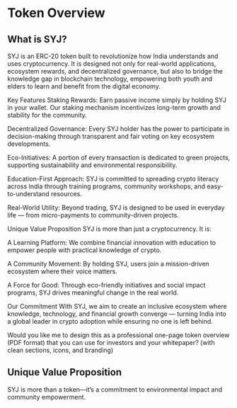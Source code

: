 # Token Overview

## What is SYJ?
SYJ is an ERC-20 token built to revolutionize how India understands and uses cryptocurrency. It is designed not only for real-world applications, ecosystem rewards, and decentralized governance, but also to bridge the knowledge gap in blockchain technology, empowering both youth and elders to learn and benefit from the digital economy.

Key Features
Staking Rewards: Earn passive income simply by holding SYJ in your wallet. Our staking mechanism incentivizes long-term growth and stability for the community.

Decentralized Governance: Every SYJ holder has the power to participate in decision-making through transparent and fair voting on key ecosystem developments.

Eco-Initiatives: A portion of every transaction is dedicated to green projects, supporting sustainability and environmental responsibility.

Education-First Approach: SYJ is committed to spreading crypto literacy across India through training programs, community workshops, and easy-to-understand resources.

Real-World Utility: Beyond trading, SYJ is designed to be used in everyday life — from micro-payments to community-driven projects.

Unique Value Proposition
SYJ is more than just a cryptocurrency. It is:

A Learning Platform: We combine financial innovation with education to empower people with practical knowledge of crypto.

A Community Movement: By holding SYJ, users join a mission-driven ecosystem where their voice matters.

A Force for Good: Through eco-friendly initiatives and social impact programs, SYJ drives meaningful change in the real world.

Our Commitment
With SYJ, we aim to create an inclusive ecosystem where knowledge, technology, and financial growth converge — turning India into a global leader in crypto adoption while ensuring no one is left behind.

Would you like me to design this as a professional one-page token overview (PDF format) that you can use for investors and your whitepaper? (with clean sections, icons, and branding)

## Unique Value Proposition

SYJ is more than a token—it’s a commitment to environmental impact and community empowerment.